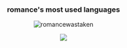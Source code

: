 <h3 align="center">romance's most used languages</h3>
<p align="center"><img align="center" src="https://github-readme-stats.vercel.app/api/top-langs?username=romancewastaken&show_icons=true&theme=dark&locale=en&layout=compact" alt="romancewastaken"/></p>
<p align="center">
  <img src="https://discord.c99.nl/widget/theme-2/975435574150316093.png"/>
</p>
</p>
